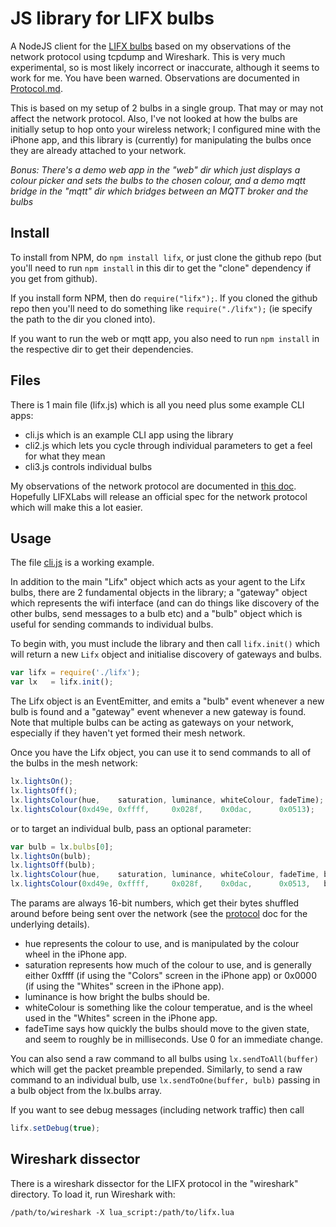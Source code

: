 # JS library for LIFX bulbs

A NodeJS client for the [LIFX bulbs](http://lifx.co) based on my observations
of the network protocol using tcpdump and Wireshark.  This is very much
experimental, so is most likely incorrect or inaccurate, although it seems to
work for me.  You have been warned.  Observations are documented in
[Protocol.md](Protocol.md).

This is based on my setup of 2 bulbs in a single group.  That may or may not
affect the network protocol.  Also, I've not looked at how the bulbs are
initially setup to hop onto your wireless network; I configured mine with the
iPhone app, and this library is (currently) for manipulating the bulbs once
they are already attached to your network.

_Bonus: There's a demo web app in the "web" dir which just displays a colour
        picker and sets the bulbs to the chosen colour, and a demo mqtt bridge
        in the "mqtt" dir which bridges between an MQTT broker and the bulbs_

## Install

To install from NPM, do ```npm install lifx```, or just clone the github repo
(but you'll need to run ```npm install``` in this dir to get the "clone"
dependency if you get from github).

If you install form NPM, then do ```require("lifx");```.  If you cloned the
github repo then you'll need to do something like ```require("./lifx");``` (ie
specify the path to the dir you cloned into).

If you want to run the web or mqtt app, you also need to run ```npm install```
in the respective dir to get their dependencies.

## Files

There is 1 main file (lifx.js) which is all you need plus some example CLI
apps:

  * cli.js which is an example CLI app using the library
  * cli2.js which lets you cycle through individual parameters to get a feel
    for what they mean
  * cli3.js controls individual bulbs

My observations of the network protocol are documented in [this
doc](Protocol.md).  Hopefully LIFXLabs will release an official spec for the
network protocol which will make this a lot easier.

## Usage

The file [cli.js](cli.js) is a working example.

In addition to the main "Lifx" object which acts as your agent to the Lifx
bulbs, there are 2 fundamental objects in the library; a "gateway" object which
represents the wifi interface (and can do things like discovery of the other
bulbs, send messages to a bulb etc) and a "bulb" object which is useful for
sending commands to individual bulbs.

To begin with, you must include the library and then call ```lifx.init()```
which will return a new ```Lifx``` object and initialise discovery of gateways
and bulbs.

```JavaScript
var lifx = require('./lifx');
var lx   = lifx.init();
```

The Lifx object is an EventEmitter, and emits a "bulb" event whenever a new bulb
is found and a "gateway" event whenever a new gateway is found.  Note that
multiple bulbs can be acting as gateways on your network, especially if they
haven't yet formed their mesh network.

Once you have the Lifx object, you can use it to send commands to all of the
bulbs in the mesh network:

```Javascript
lx.lightsOn();
lx.lightsOff();
lx.lightsColour(hue,    saturation, luminance, whiteColour, fadeTime);
lx.lightsColour(0xd49e, 0xffff,     0x028f,    0x0dac,      0x0513);
```

or to target an individual bulb, pass an optional parameter:

```Javascript
var bulb = lx.bulbs[0];
lx.lightsOn(bulb);
lx.lightsOff(bulb);
lx.lightsColour(hue,    saturation, luminance, whiteColour, fadeTime, bulb);
lx.lightsColour(0xd49e, 0xffff,     0x028f,    0x0dac,      0x0513,   bulb);
```

The params are always 16-bit numbers, which get their bytes shuffled around
before being sent over the network (see the [protocol](Protocol.md) doc for the
underlying details).

* hue represents the colour to use, and is manipulated by the colour wheel in
  the iPhone app.
* saturation represents how much of the colour to use, and is generally either
  0xffff (if using the "Colors" screen in the iPhone app) or 0x0000 (if using
  the "Whites" screen in the iPhone app).
* luminance is how bright the bulbs should be.
* whiteColour is something like the colour temperatue, and is the wheel used in
  the "Whites" screen in the iPhone app.
* fadeTime says how quickly the bulbs should move to the given state, and seem
  to roughly be in milliseconds.  Use 0 for an immediate change.

You can also send a raw command to all bulbs using ```lx.sendToAll(buffer)```
which will get the packet preamble prepended.  Similarly, to send a raw command
to an individual bulb, use ```lx.sendToOne(buffer, bulb)``` passing in a bulb
object from the lx.bulbs array.

If you want to see debug messages (including network traffic) then call

```JavaScript
lifx.setDebug(true);
```

## Wireshark dissector

There is a wireshark dissector for the LIFX protocol in the "wireshark"
directory.  To load it, run Wireshark with:

```
/path/to/wireshark -X lua_script:/path/to/lifx.lua
```

